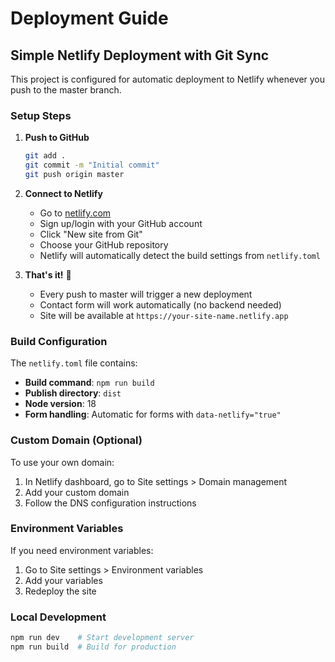 # Deployment Guide

## Simple Netlify Deployment with Git Sync

This project is configured for automatic deployment to Netlify whenever you push to the master branch.

### Setup Steps

1. **Push to GitHub**
   ```bash
   git add .
   git commit -m "Initial commit"
   git push origin master
   ```

2. **Connect to Netlify**
   - Go to [netlify.com](https://netlify.com)
   - Sign up/login with your GitHub account
   - Click "New site from Git"
   - Choose your GitHub repository
   - Netlify will automatically detect the build settings from `netlify.toml`

3. **That's it!** 🎉
   - Every push to master will trigger a new deployment
   - Contact form will work automatically (no backend needed)
   - Site will be available at `https://your-site-name.netlify.app`

### Build Configuration

The `netlify.toml` file contains:
- **Build command**: `npm run build`
- **Publish directory**: `dist`
- **Node version**: 18
- **Form handling**: Automatic for forms with `data-netlify="true"`

### Custom Domain (Optional)

To use your own domain:
1. In Netlify dashboard, go to Site settings > Domain management
2. Add your custom domain
3. Follow the DNS configuration instructions

### Environment Variables

If you need environment variables:
1. Go to Site settings > Environment variables
2. Add your variables
3. Redeploy the site

### Local Development

```bash
npm run dev    # Start development server
npm run build  # Build for production
```